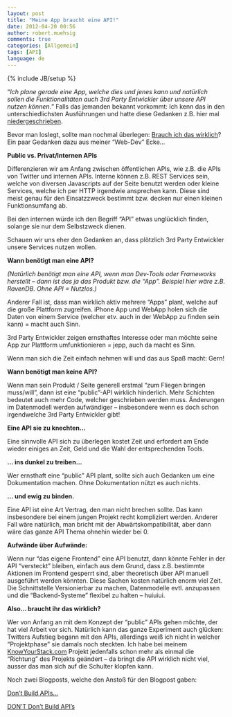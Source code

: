 ```yaml
---
layout: post
title: "Meine App braucht eine API!"
date: 2012-04-20 00:56
author: robert.muehsig
comments: true
categories: [Allgemein]
tags: [API]
language: de
---
```

{% include JB/setup %}
<p>“<em>Ich plane gerade eine App, welche dies und jenes kann und natürlich sollen die Funktionalitäten auch 3rd Party Entwickler über unsere API nutzen können.</em>” Falls das jemanden bekannt vorkommt: Ich kenn das in den unterschiedlichsten Ausführungen und hatte diese Gedanken z.B. hier mal <a href="{{BASE_PATH}}/2008/08/13/howtocode-readyou-evolution-der-architektur/">niedergeschrieben</a>. </p> <p>Bevor man loslegt, sollte man nochmal überlegen: <a href="{{BASE_PATH}}/2011/11/27/pragmatische-softwareentwicklung/">Brauch ich das wirklich</a>? Ein paar Gedanken dazu aus meiner “Web-Dev” Ecke…</p> <p><strong>Public vs. Privat/Internen APIs</strong></p> <p>Differenzieren wir am Anfang zwischen öffentlichen APIs, wie z.B. die APIs von Twitter und internen APIs. Interne können z.B. REST Services sein, welche von diversen Javascripts auf der Seite benutzt werden oder kleine Services, welche ich per HTTP irgendwie ansprechen kann. Diese sind meist genau für den Einsatzzweck bestimmt bzw. decken nur einen kleinen Funktionsumfang ab.</p> <p>Bei den internen würde ich den Begriff “API” etwas unglücklich finden, solange sie nur dem Selbstzweck dienen.&nbsp; </p> <p>Schauen wir uns eher den Gedanken an, dass plötzlich 3rd Party Entwickler unsere Services nutzen wollen.</p>   <p><strong>Wann benötigt man eine API?</strong></p> <p><em>(Natürlich benötigt man eine API, wenn man Dev-Tools oder Frameworks herstellt – dann ist das ja das Produkt bzw. die “App”. Beispiel hier wäre z.B. RavenDB. Ohne API = Nutzlos.)</em></p> <p>Anderer Fall ist, dass man wirklich aktiv mehrere “Apps” plant, welche auf die große Plattform zugreifen. iPhone App und WebApp holen sich die Daten von einem Service (welcher etv. auch in der WebApp zu finden sein kann) = macht auch Sinn.</p> <p>3rd Party Entwickler zeigen ernsthaftes Interesse oder man möchte seine App zur Plattform umfunktionieren = jepp, auch da macht es Sinn.</p> <p>Wenn man sich die Zeit einfach nehmen will und das aus Spaß macht: Gern!</p> <p><strong>Wann benötigt man keine API?</strong></p> <p>Wenn man sein Produkt / Seite generell erstmal “zum Fliegen bringen muss/will”, dann ist eine “public”-API wirklich hinderlich. Mehr Schichten bedeutet auch mehr Code, welcher geschrieben werden muss. Änderungen im Datenmodell werden aufwändiger – insbesondere wenn es doch schon irgendwelche 3rd Party Entwickler gibt!</p> <p><strong>Eine API sie zu knechten…</strong></p> <p>Eine sinnvolle API sich zu überlegen kostet Zeit und erfordert am Ende wieder einiges an Zeit, Geld und die Wahl der entsprechenden Tools.</p> <p><strong>… ins dunkel zu treiben…</strong></p> <p>Wer ernsthaft eine “public” API plant, sollte sich auch Gedanken um eine Dokumentation machen. Ohne Dokumentation nützt es auch nichts.</p> <p><strong>… und ewig zu binden.</strong></p> <p>Eine API ist eine Art Vertrag, den man nicht brechen sollte. Das kann insbesondere bei einem jungen Projekt recht kompliziert werden. Anderer Fall wäre natürlich, man bricht mit der Abwärtskompatibilität, aber dann wäre das ganze API Thema ohnehin wieder bei 0. </p> <p><strong>Aufwände über Aufwände:</strong></p> <p>Wenn nur “das eigene Frontend” eine API benutzt, dann könnte Fehler in der API “versteckt” bleiben, einfach aus dem Grund, dass z.B. bestimmte Aktionen im Frontend gesperrt sind, aber theoretisch über API manuell ausgeführt werden könnten. Diese Sachen kosten natürlich enorm viel Zeit. Die Schnittstelle Versionierbar zu machen, Datenmodelle evtl. anzupassen und die “Backend-Systeme” flexibel zu halten – huiuiui. </p> <p><strong>Also… braucht ihr das wirklich?</strong></p> <p>Wer von Anfang an mit dem Konzept der “public” APIs gehen möchte, der hat viel Arbeit vor sich. Natürlich kann das ganze Experiment auch glücken: Twitters Aufstieg begann mit den APIs, allerdings weiß ich nicht in welcher “Projektphase” sie damals noch steckten. Ich habe bei meinem <a href="http://www.knowyourstack.com/">KnowYourStack.com</a> Projekt jedenfalls schon mehr als einmal die “Richtung” des Projekts geändert – da bringt die API wirklich nicht viel, ausser das man sich auf die Schulter klopfen kann. </p> <p>Noch zwei Blogposts, welche den Anstoß für den Blogpost gaben:</p> <p><a href="http://ceklog.kindel.com/2012/04/18/dont-build-apis/">Don’t Build APIs…</a></p> <p><a href="http://blog.jamiesonbecker.com/post/21357486997/dont-dont-build-apis">DON’T Don’t Build API’s</a></p>
